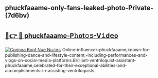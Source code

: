 ## phuckfaaame-only-fans​-leaked-photo​-Private-(7d6bv)


# <h2><a href="https://mediaupload.pro?title=phuckfaaame&ref=git">🔗👉 🔴 phuckfaaame-P𝚑ot𝚘𝚜-V𝚒d𝚎o</a></h2>

[![Corinna Kopf Nue Nu𝚍e𝚜](https://i.imgur.com/0qMVB7G.gif)](https://mediaupload.pro?title=phuckfaaame&ref=git)
Online-influencer-phuckfaaame,known-for-publishing-dance-and-lifestyle-content,-including-performances-and-vlogs-on-social-media-platforms.Brilliant-ventriloquist-assistant-phuckfaaame,celebrated-for-their-exceptional-abilities-and-accomplishments-in-assisting-ventriloquists.  